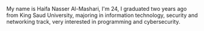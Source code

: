 My name is Haifa Nasser Al-Mashari, I'm 24, I graduated two years ago from King Saud University, majoring in information technology, security and networking track, very interested in programming and cybersecurity.

